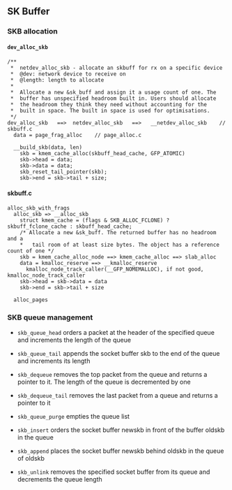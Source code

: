## SK Buffer

### SKB allocation
#### `dev_alloc_skb`
```
/**
 *	netdev_alloc_skb - allocate an skbuff for rx on a specific device
 *	@dev: network device to receive on
 *	@length: length to allocate
 *
 *	Allocate a new &sk_buff and assign it a usage count of one. The
 *	buffer has unspecified headroom built in. Users should allocate
 *	the headroom they think they need without accounting for the
 *	built in space. The built in space is used for optimisations.
 */
dev_alloc_skb   ==>  netdev_alloc_skb   ==>   __netdev_alloc_skb    // skbuff.c
  data = page_frag_alloc    // page_alloc.c

  __build_skb(data, len)
    skb = kmem_cache_alloc(skbuff_head_cache, GFP_ATOMIC)
    skb->head = data;
    skb->data = data;
    skb_reset_tail_pointer(skb);
    skb->end = skb->tail + size;
```

#### skbuff.c
```
alloc_skb_with_frags
  alloc_skb => __alloc_skb
    struct kmem_cache = (flags & SKB_ALLOC_FCLONE) ? skbuff_fclone_cache : skbuff_head_cache;
    /* Allocate a new &sk_buff. The returned buffer has no headroom and a
    *	tail room of at least size bytes. The object has a reference count of one */
    skb = kmem_cache_alloc_node ==> kmem_cache_alloc ==> slab_alloc
    data = kmalloc_reserve ==> __kmalloc_reserve
      kmalloc_node_track_caller(__GFP_NOMEMALLOC), if not good, kmalloc_node_track_caller
    skb->head = skb->data = data
    skb->end = skb->tail + size  

  alloc_pages
```

### SKB queue management
* `skb_queue_head`
orders a packet at the header of the specified queue and increments the length of the queue

* `skb_queue_tail`
appends the socket buffer skb to the end of the queue and increments its length

* `skb_dequeue`
removes the top packet from the queue and returns a pointer to it. The length of the queue is decremented by one

* `skb_dequeue_tail`
removes the last packet from a queue and returns a pointer to it

* `skb_queue_purge`
empties the queue list

* `skb_insert`
orders the socket buffer newskb in front of the buffer oldskb in the queue

* `skb_append`
places the socket buffer newskb behind oldskb in the queue of oldskb

* `skb_unlink`
removes the specified socket buffer from its queue and decrements the queue length
